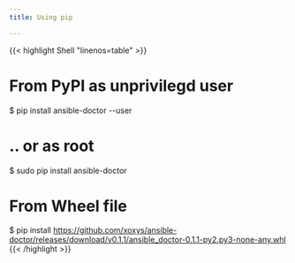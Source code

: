 ```yaml
---
title: Using pip

---
```


{{< highlight Shell "linenos=table" >}}
# From PyPI as unprivilegd user
$ pip install ansible-doctor --user

# .. or as root
$ sudo pip install ansible-doctor

# From Wheel file
$ pip install https://github.com/xoxys/ansible-doctor/releases/download/v0.1.1/ansible_doctor-0.1.1-py2.py3-none-any.whl
{{< /highlight >}}
